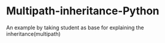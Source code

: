 # Multipath-inheritance-Python
An example by taking student as base for explaining the inheritance(multipath)
